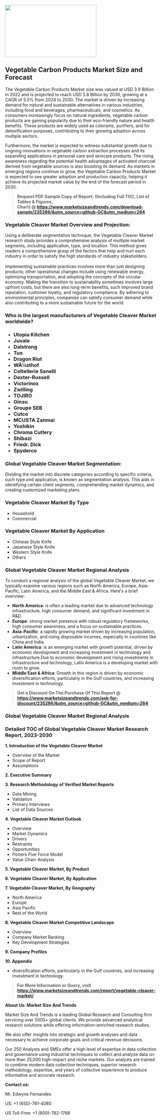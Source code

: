 <p><img class="alignnone size-medium wp-image-20088" src="https://ffe5etoiles.com/wp-content/uploads/2024/12/MST1-300x171.png" alt="" width="300" height="171" /></p><h2>Vegetable Carbon Products Market Size and Forecast</h2><p>The Vegetable Carbon Products Market size was valued at USD 3.9 Billion in 2022 and is projected to reach USD 5.8 Billion by 2030, growing at a CAGR of 5.5% from 2024 to 2030. The market is driven by increasing demand for natural and sustainable alternatives in various industries, including food and beverages, pharmaceuticals, and cosmetics. As consumers increasingly focus on natural ingredients, vegetable carbon products are gaining popularity due to their eco-friendly nature and health benefits. These products are widely used as colorants, purifiers, and for detoxification purposes, contributing to their growing adoption across multiple sectors.</p><p>Furthermore, the market is expected to witness substantial growth due to ongoing innovations in vegetable carbon extraction processes and its expanding applications in personal care and skincare products. The rising awareness regarding the potential health advantages of activated charcoal derived from vegetable sources is also boosting its demand. As markets in emerging regions continue to grow, the Vegetable Carbon Products Market is expected to see greater adoption and production capacity, helping it achieve its projected market value by the end of the forecast period in 2030.</p></p><blockquote id="" class=""><strong>Request PDF Sample Copy of Report: (Including Full TOC, List of Tables &amp; Figures, Chart)&nbsp;@&nbsp;<strong><a href="https://www.marketsizeandtrends.com/download-sample/235286/&utm_source=github-GC&utm_medium=264" target="_blank">https://www.marketsizeandtrends.com/download-sample/235286/&utm_source=github-GC&utm_medium=264</a></strong></strong></blockquote><h3 id="" class="">Vegetable Cleaver Market&nbsp;Overview and Projection:</h3><p id="" class="">Using a deliberate segmentation technique, the Vegetable Cleaver Market research study provides a comprehensive analysis of multiple market segments, including application, type, and location. This method gives readers a comprehensive grasp of the factors that help and hurt each industry in order to satisfy the high standards of industry stakeholders. <br /> <br />Implementing sustainable practices involves more than just designing products; other operational changes include using renewable energy, optimizing transportation, and adopting the concepts of the circular economy. Making the transition to sustainability sometimes involves large upfront costs, but there are also long-term benefits, such improved brand reputation, customer loyalty, and regulatory compliance. By adhering to environmental principles, companies can satisfy consumer demand while also contributing to a more sustainable future for the world.</p><h3 id="" class="">Who is the largest manufacturers of&nbsp;Vegetable Cleaver Market worldwide?</h3><h3 class=""><p><ul><li>Utopia Kitchen </li><li> Juvale </li><li> Dalstrong </li><li> Tuo </li><li> Dragon Riot </li><li> WÃ¼sthof </li><li> Coltellerie Sanelli </li><li> Dexter-Russell </li><li> Victorinox </li><li> Zwilling </li><li> TOJIRO </li><li> Ginsu </li><li> Groupe SEB </li><li> Cutco </li><li> MCUSTA Zanmai </li><li> Yoshikin </li><li> Chroma Cutlery </li><li> Shibazi </li><li> Friedr. Dick </li><li> Spyderco</li></ul></p></h3><h3 id="" class="">Global&nbsp;Vegetable Cleaver Market Segmentation:</h3><p id="" class="">Dividing the market into discrete categories according to specific criteria, such type and application, is known as segmentation analysis. This aids in identifying certain client segments, comprehending market dynamics, and creating customized marketing plans.</p><h3 id="" class="">Vegetable Cleaver Market&nbsp;By Type</h3><p><p><ul><li>Household</li><li> Commercial</p></li></ul></p></p><h3 id="" class="">Vegetable Cleaver Market&nbsp;By Application</h3><p class=""><p><ul><li>Chinese Style Knife</li><li> Japanese Style Knife</li><li> Western Style Knife</li><li> Others</li></ul></p></p><h3 id="" class="">Global Vegetable Cleaver Market Regional Analysis</h3><p id="" class="">To conduct a regional analysis of the global Vegetable Cleaver Market, we typically examine various regions such as North America, Europe, Asia-Pacific, Latin America, and the Middle East &amp; Africa. Here's a brief overview:</p><ul><li><strong>North America</strong>: is often a leading market due to advanced technology infrastructure, high consumer demand, and significant investment in R&amp;D.</li><li><strong>Europe</strong>: strong market presence with robust regulatory frameworks, high consumer awareness, and a focus on sustainable practices.</li><li><strong>Asia-Pacific</strong>: a rapidly growing market driven by increasing population, urbanization, and rising disposable incomes, especially in countries like China and India.</li><li><strong>Latin America</strong>: is an emerging market with growth potential, driven by economic development and increasing investment in technology and infrastructure.Due to economic development and rising investments in infrastructure and technology, Latin America is a developing market with room to grow.</li><li><strong>Middle East &amp; Africa</strong>: Growth in this region is driven by economic diversification efforts, particularly in the Gulf countries, and increasing investment in technology.</li></ul><blockquote id="" class=""><strong>Get a Discount On The Purchase Of This Report @ <strong><a href="https://www.marketsizeandtrends.com/ask-for-discount/235286/&utm_source=github-GC&utm_medium=264" target="_blank">https://www.marketsizeandtrends.com/ask-for-discount/235286/&utm_source=github-GC&utm_medium=264</a></strong></strong></blockquote><h3 id="" class="">Global Vegetable Cleaver Market Regional Analysis</h3><h3 id="" class="">Detailed TOC of Global Vegetable Cleaver Market Research Report, 2023-2030</h3><p id="" class=""><strong>1. Introduction of the Vegetable Cleaver Market</strong></p><ul><li>Overview of the Market</li><li>Scope of Report</li><li>Assumptions</li></ul><p id="" class=""><strong>2. Executive Summary</strong></p><p id="" class=""><strong>3. Research Methodology of Verified Market Reports</strong></p><ul><li>Data Mining</li><li>Validation</li><li>Primary Interviews</li><li>List of Data Sources</li></ul><p id="" class=""><strong>4. Vegetable Cleaver Market Outlook</strong></p><ul><li>Overview</li><li>Market Dynamics</li><li>Drivers</li><li>Restraints</li><li>Opportunities</li><li>Porters Five Force Model</li><li>Value Chain Analysis</li></ul><p id="" class=""><strong>5. Vegetable Cleaver Market, By Product</strong></p><p id="" class=""><strong>6. Vegetable Cleaver Market, By Application</strong></p><p id="" class=""><strong>7. Vegetable Cleaver Market, By Geography</strong></p><ul><li>North America</li><li>Europe</li><li>Asia Pacific</li><li>Rest of the World</li></ul><p id="" class=""><strong>8. Vegetable Cleaver Market Competitive Landscape</strong></p><ul><li>Overview</li><li>Company Market Ranking</li><li>Key Development Strategies</li></ul><p id="" class=""><strong>9. Company Profiles</strong></p><p id="" class=""><strong>10. Appendix</strong></p><ul><li>diversification efforts, particularly in the Gulf countries, and increasing investment in technology.</li></ul><blockquote id="" class=""><strong>For More Information or Query, visit <strong><strong><a href="https://www.marketsizeandtrends.com/report/vegetable-cleaver-market/" target="_blank">https://www.marketsizeandtrends.com/report/vegetable-cleaver-market/</a></strong></strong></strong></blockquote><p id="" class=""><strong>About Us: Market Size And Trends</strong></p><p id="" class="">Market Size And Trends is a leading Global Research and Consulting firm servicing over 5000+ global clients. We provide advanced analytical research solutions while offering information-enriched research studies.</p><p id="" class="">We also offer insights into strategic and growth analyses and data necessary to achieve corporate goals and critical revenue decisions.</p><p id="" class="">Our 250 Analysts and SMEs offer a high level of expertise in data collection and governance using industrial techniques to collect and analyze data on more than 25,000 high-impact and niche markets. Our analysts are trained to combine modern data collection techniques, superior research methodology, expertise, and years of collective experience to produce informative and accurate research.</p><p id="" class=""><strong>Contact us:</strong></p><p id="" class="">Mr. Edwyne Fernandes</p><p id="" class="">US: +1 (650)-781-4080</p><p id="" class="">US Toll-Free: +1 (800)-782-1768</p>
